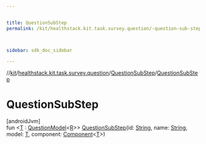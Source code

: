```yaml
---


title: QuestionSubStep
permalink: /kit/healthstack.kit.task.survey.question/-question-sub-step/-question-sub-step.html



sidebar: sdk_doc_sidebar

---
```



//[kit](/kit.html)/[healthstack.kit.task.survey.question](../index.html)/[QuestionSubStep](index.html)/[QuestionSubStep](-question-sub-step.html)



# QuestionSubStep



[androidJvm]\
fun &lt;[T](index.html) : [QuestionModel](../../healthstack.kit.task.survey.question.model/-question-model/index.html)&lt;[R](index.html)&gt;&gt; [QuestionSubStep](-question-sub-step.html)(id: [String](https://kotlinlang.org/api/latest/jvm/stdlib/kotlin/-string/index.html), name: [String](https://kotlinlang.org/api/latest/jvm/stdlib/kotlin/-string/index.html), model: [T](index.html), component: [Component](../../healthstack.kit.task.survey.question.component/-component/index.html)&lt;[T](index.html)&gt;)






